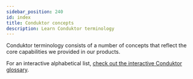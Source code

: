 ```yaml
---
sidebar_position: 240
id: index
title: Conduktor concepts
description: Learn Conduktor terminology
---
```


Conduktor terminology consists of a number of concepts that reflect the core capabilities we provided in our products.

For an interactive alphabetical list, [check out the interactive Conduktor glossary](/glossary).
